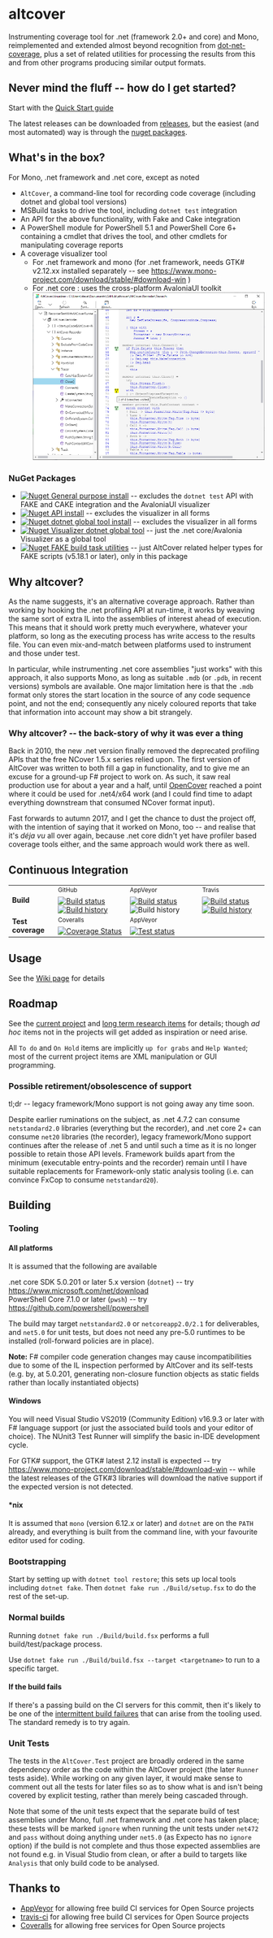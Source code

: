 # altcover
Instrumenting coverage tool for .net (framework 2.0+  and core) and Mono, reimplemented and extended almost beyond recognition from [dot-net-coverage](https://github.com/SteveGilham/dot-net-coverage), plus a set of related utilities for processing the results from this and from other programs producing similar output formats.

## Never mind the fluff -- how do I get started?

Start with the [Quick Start guide](https://github.com/SteveGilham/altcover/wiki/QuickStart-Guide)

The latest releases can be downloaded from [releases](https://github.com/SteveGilham/altcover/releases), but the easiest (and most automated) way is through the [nuget packages](#nuget-packages).

## What's in the box?

For Mono, .net framework and .net core, except as noted

* `AltCover`, a command-line tool for recording code coverage (including dotnet and global tool versions)
* MSBuild tasks to drive the tool, including `dotnet test` integration
* An API for the above functionality, with Fake and Cake integration
* A PowerShell module for PowerShell 5.1 and PowerShell Core 6+ containing a cmdlet that drives the tool, and other cmdlets for manipulating coverage reports
* A coverage visualizer tool 
  * For .net framework and mono (for .net framework, needs GTK# v2.12.xx installed separately -- see https://www.mono-project.com/download/stable/#download-win )
  * For .net core : uses the cross-platform AvaloniaUI toolkit
  ![Visualizer screenshot](https://github.com/SteveGilham/altcover/raw/master/AltCover.Visualizer/Screenshot-Avalonia.png)
    
### NuGet Packages
* [![Nuget](https://buildstats.info/nuget/AltCover) General purpose install](https://www.nuget.org/packages/AltCover) -- excludes the `dotnet test` API with FAKE and CAKE integration and the AvaloniaUI visualizer
* [![Nuget](https://buildstats.info/nuget/altcover.api) API install](https://www.nuget.org/packages/AltCover.api) -- excludes the visualizer in all forms
* [![Nuget](https://buildstats.info/nuget/altcover.global) dotnet global tool install](https://www.nuget.org/packages/AltCover.global) -- excludes the visualizer in all forms
* [![Nuget](https://buildstats.info/nuget/altcover.visualizer) Visualizer dotnet global tool](https://www.nuget.org/packages/AltCover.visualizer) -- just the .net core/Avalonia Visualizer as a global tool
* [![Nuget](https://buildstats.info/nuget/altcover.fake) FAKE build task utilities](https://www.nuget.org/packages/AltCover.Fake) -- just AltCover related helper types for FAKE scripts (v5.18.1 or later), only in this package

## Why altcover?
As the name suggests, it's an alternative coverage approach.  Rather than working by hooking the .net profiling API at run-time, it works by weaving the same sort of extra IL into the assemblies of interest ahead of execution.  This means that it should work pretty much everywhere, whatever your platform, so long as the executing process has write access to the results file.  You can even mix-and-match between platforms used to instrument and those under test.

In particular, while instrumenting .net core assemblies "just works" with this approach, it also supports Mono, as long as suitable `.mdb` (or `.pdb`, in recent versions) symbols are available.  One major limitation here is that the `.mdb` format only stores the start location in the source of any code sequence point, and not the end; consequently any nicely coloured reports that take that information into account may show a bit strangely.  

### Why altcover? -- the back-story of why it was ever a thing

Back in 2010, the new .net version finally removed the deprecated profiling APIs that the free NCover 1.5.x series relied upon.  The first version of AltCover was written to both fill a gap in functionality, and to give me an excuse for a ground-up F# project to work on.  As such, it saw real production use for about a year and a half, until [OpenCover](https://github.com/OpenCover/opencover) reached a point where it could be used for .net4/x64 work (and I could find time to adapt everything downstream that consumed NCover format input).

Fast forwards to autumn 2017, and I get the chance to dust the project off, with the intention of saying that it worked on Mono, too -- and realise that it's _déja vu_ all over again, because .net core didn't yet have profiler based coverage tools either, and the same approach would work there as well.

## Continuous Integration

| | | | |
| --- | --- | --- | --- | 
| **Build** | <sup>GitHub</sup> [![Build status](https://github.com/SteveGilham/altcover/workflows/CI/badge.svg)](https://github.com/SteveGilham/altcover/actions?query=workflow%3ACI)[![Build history](https://buildstats.info/github/chart/SteveGilham/altcover?branch=master)](https://github.com/SteveGilham/altcover/actions?query=workflow%3ACI)| <sup>AppVeyor</sup> [![Build status](https://img.shields.io/appveyor/ci/SteveGilham/altcover.svg)](https://ci.appveyor.com/project/SteveGilham/altcover)  ![Build history](https://buildstats.info/appveyor/chart/SteveGilham/altcover) | <sup>Travis</sup> [![Build status](https://travis-ci.org/SteveGilham/altcover.svg)](https://travis-ci.org/SteveGilham/altcover#) [![Build history](https://buildstats.info/travisci/chart/SteveGilham/altcover)](https://travis-ci.org/SteveGilham/altcover/builds)|
| **Test coverage** | <sup>Coveralls</sup> [![Coverage Status](https://coveralls.io/repos/github/SteveGilham/altcover/badge.svg)](https://coveralls.io/github/SteveGilham/altcover) | <sup>AppVeyor</sup> [![Test status](https://img.shields.io/appveyor/tests/SteveGilham/altcover.svg)](https://ci.appveyor.com/project/SteveGilham/altcover)

## Usage

See the [Wiki page](https://github.com/SteveGilham/altcover/wiki/Usage) for details

## Roadmap

See the [current project](https://github.com/SteveGilham/altcover/projects/8) and [long term research items](https://github.com/SteveGilham/altcover/projects/9) for details; though _ad hoc_ items not in the projects will get added as inspiration or need arise.

All `To do` and  `On Hold` items are implicitly `up for grabs` and `Help Wanted`; most of the current project items are XML manipulation or GUI programming.

### Possible retirement/obsolescence of support

tl;dr -- legacy framework/Mono support is not going away any time soon.

Despite earlier ruminations on the subject, as .net 4.7.2 can consume `netstandard2.0` libraries (everything but the recorder), and .net core 2+ can consume `net20` libraries (the recorder), legacy framework/Mono support continues after the release of .net 5 and until such a time as it is no longer possible to retain those API levels.  Framework builds apart from the minimum (executable entry-points and the recorder) remain until I have suitable replacements for Framework-only static analysis tooling (i.e. can convince FxCop to consume `netstandard20`).

## Building

### Tooling

#### All platforms

It is assumed that the following are available

.net core SDK 5.0.201 or later 5.x version (`dotnet`) -- try https://www.microsoft.com/net/download  
PowerShell Core 7.1.0 or later (`pwsh`) -- try https://github.com/powershell/powershell  

The build may target `netstandard2.0` or `netcoreapp2.0/2.1` for deliverables, and `net5.0` for unit tests, but does not need any pre-5.0 runtimes to be installed (roll-forward policies are in place).

**Note:** F# compiler code generation changes may cause incompatibilities due to some of the IL inspection performed by AltCover and its self-tests (e.g. by, at 5.0.201, generating non-closure function objects as static fields rather than locally instantiated objects)

#### Windows

You will need Visual Studio VS2019 (Community Edition) v16.9.3 or later with F# language support (or just the associated build tools and your editor of choice).  The NUnit3 Test Runner will simplify the basic in-IDE development cycle.

For GTK# support, the GTK# latest 2.12 install is expected -- try https://www.mono-project.com/download/stable/#download-win -- while the latest releases of the GTK#3 libraries will download the native support if the expected version is not detected.

#### *nix

It is assumed that `mono` (version 6.12.x or later) and `dotnet` are on the `PATH` already, and everything is built from the command line, with your favourite editor used for coding.

### Bootstrapping

Start by setting up with `dotnet tool restore`; this sets up local tools including `dotnet fake`.
Then `dotnet fake run ./Build/setup.fsx` to do the rest of the set-up.

### Normal builds

Running `dotnet fake run ./Build/build.fsx` performs a full build/test/package process.

Use `dotnet fake run ./Build/build.fsx --target <targetname>` to run to a specific target.

#### If the build fails

If there's a passing build on the CI servers for this commit, then it's likely to be one of the [intermittent build failures](https://github.com/SteveGilham/altcover/wiki/Intermittent-build-issues) that can arise from the tooling used. The standard remedy is to try again.

### Unit Tests

The tests in the `AltCover.Test` project are broadly ordered in the same dependency order as the code within the AltCover project (the later `Runner` tests aside).  While working on any given layer, it would make sense to comment out all the tests for later files so as to show what is and isn't being covered by explicit testing, rather than merely being cascaded through.

Note that some of the unit tests expect that the separate build of test assemblies under Mono, full .net framework and .net core has taken place; these tests will be marked `ignore` when running the unit tests under `net472` and `pass` without doing anything under `net5.0` (as Expecto has no `ignore` option) if the build is not complete and thus those expected assemblies are not found e.g. in Visual Studio from clean, or after a build to targets like `Analysis` that only build code to be analysed.

## Thanks to

* [AppVeyor](https://ci.appveyor.com/project/SteveGilham/altcover) for allowing free build CI services for Open Source projects
* [travis-ci](https://travis-ci.org/SteveGilham/altcover) for allowing free build CI services for Open Source projects
* [Coveralls](https://coveralls.io/r/SteveGilham/altcover) for allowing free services for Open Source projects
